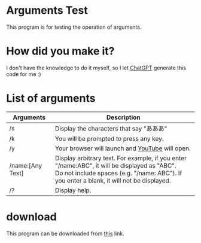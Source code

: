 # Arguments Test
This program is for testing the operation of arguments.

# How did you make it?
I don't have the knowledge to do it myself, so I let [ChatGPT](https://openai.com/blog/chatgpt) generate this code for me :)

# List of arguments
| Arguments | Description |
| ---- | ---- |
| /s | Display the characters that say "あああ" |
| /k | You will be prompted to press any key. |
| /y | Your browser will launch and [YouTube](https://youtube.com/) will open. |
| /name:[Any Text] | Display arbitrary text. For example, if you enter "/name:ABC", it will be displayed as "ABC". <br>Do not include spaces (e.g. "/name: ABC"). If you enter a blank, it will not be displayed. |
| /? | Display help.|

# download
This program can be downloaded from [this](https://) link.
